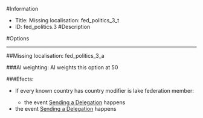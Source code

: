 #Information
 - Title: Missing localisation: fed_politics_3_t
 - ID: fed_politics.3
#Description

#Options

___
##Missing localisation: fed_politics_3_a

###AI weighting:
AI weights this option at 50


###Efects:<ul><li>If every known country has country modifier is lake federation member:</li><ul><li>the event [Sending a Delegation](../events/sending_a_delegation.md) happens</li></ul><li>the event [Sending a Delegation](../events/sending_a_delegation.md) happens</li></ul>
